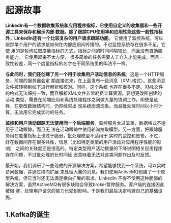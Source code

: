 起源故事
================================================================================
**LinkedIn有一个数据收集系统和应用程序指标，它使用自定义的收集器和一些开源工具来保存和展示内部
数据。除了跟踪CPU使用率和应用性能这些一般性指标外，LinkedIn还有一个比较复杂的用户请求跟踪功能**。
它使用了监控系统，可以跟踪单个用户的请求是如何在内部应用间传播的。不过监控系统存在很多不足。它使
用的是轮询拉取度量指标的方式，指标之间的时间间隔较长，而且没有自助服务能力。 它使用起来不太方便，
很多简单的任务需要人工介入才能完成，而且一致性较差，同一个度量指标的名字在不同系统里的叫法不一样。

**与此同时，我们还创建了另一个用于收集用户活动信息的系统**。这是一个HTTP服务，前端的服务器会定
期连接进来，在上面发布一些消息（XML格式）。这些消息文件被转移到线下进行解析和校对。同样，这个系统
也存在很多不足。XML文件的格式无法保持一致，而且解析XML文件非常耗费计算资源。要想更改所创建的活动
类型，需要在前端应用和离线处理程序之间做大量的协调工作。即使是这样，在更改数据结构时，仍然经常出
现系统崩溃现象。而且批处理时间以小时计算，无法用它完成实时的任务。

**监控和用户活动跟踪无法使用同一个后端服务**。监控服务太过笨重，数据格式不适用于活动跟踪，而且无
法在活动跟踪中使用轮询拉取模型。另一方面，把跟踪服务用在度量指标上也过于脆弱，批处理模型不适用于
实时的监控和告警。不过，好在数据间存在很多共性，信息（比如特定类型的用户活动对应用程序性能的影响）
之间的关联度还是很高的。特定类型用户活动数量的下降说明相关应用程序存在问题，不过批处理的长时间延
迟意味着无法对这类问题作出及时反馈。

最开始，我们调研了一些现成的开源解决方案，希望能够找到一个系统，可以实时访问数据，并通过横向扩展
来处理大量的消息。我们使用ActiveMQ创建了一个原型系统，但它当时还无法满足横向扩展的需求。LinkedIn
不得不使用这种脆弱的解决方案，虽然ActiveMQ有很多缺陷会导致broker暂停服务。客户端的连接因此被阻
塞，处理用户请求的能力也受到影响。于是我们最后决定构建自己的基础设施。

## 1.Kafka的诞生

